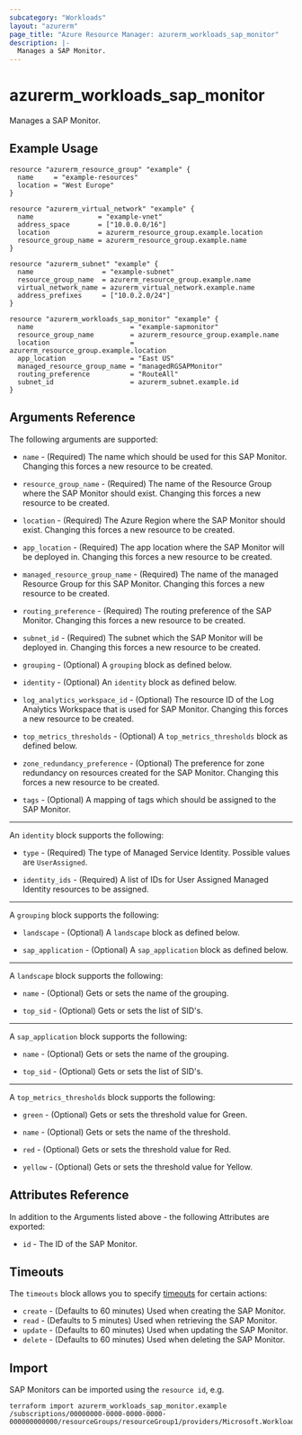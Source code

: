 ```yaml
---
subcategory: "Workloads"
layout: "azurerm"
page_title: "Azure Resource Manager: azurerm_workloads_sap_monitor"
description: |-
  Manages a SAP Monitor.
---
```


# azurerm_workloads_sap_monitor

Manages a SAP Monitor.

## Example Usage

```hcl
resource "azurerm_resource_group" "example" {
  name     = "example-resources"
  location = "West Europe"
}

resource "azurerm_virtual_network" "example" {
  name                = "example-vnet"
  address_space       = ["10.0.0.0/16"]
  location            = azurerm_resource_group.example.location
  resource_group_name = azurerm_resource_group.example.name
}

resource "azurerm_subnet" "example" {
  name                 = "example-subnet"
  resource_group_name  = azurerm_resource_group.example.name
  virtual_network_name = azurerm_virtual_network.example.name
  address_prefixes     = ["10.0.2.0/24"]
}

resource "azurerm_workloads_sap_monitor" "example" {
  name                        = "example-sapmonitor"
  resource_group_name         = azurerm_resource_group.example.name
  location                    = azurerm_resource_group.example.location
  app_location                = "East US"
  managed_resource_group_name = "managedRGSAPMonitor"
  routing_preference          = "RouteAll"
  subnet_id                   = azurerm_subnet.example.id
}
```

## Arguments Reference

The following arguments are supported:

* `name` - (Required) The name which should be used for this SAP Monitor. Changing this forces a new resource to be created.

* `resource_group_name` - (Required) The name of the Resource Group where the SAP Monitor should exist. Changing this forces a new resource to be created.

* `location` - (Required) The Azure Region where the SAP Monitor should exist. Changing this forces a new resource to be created.

* `app_location` - (Required) The app location where the SAP Monitor will be deployed in. Changing this forces a new resource to be created.

* `managed_resource_group_name` - (Required) The name of the managed Resource Group for this SAP Monitor. Changing this forces a new resource to be created.

* `routing_preference` - (Required) The routing preference of the SAP Monitor. Changing this forces a new resource to be created.

* `subnet_id` - (Required) The subnet which the SAP Monitor will be deployed in. Changing this forces a new resource to be created.

* `grouping` - (Optional) A `grouping` block as defined below.

* `identity` - (Optional) An `identity` block as defined below.

* `log_analytics_workspace_id` - (Optional) The resource ID of the Log Analytics Workspace that is used for SAP Monitor. Changing this forces a new resource to be created.

* `top_metrics_thresholds` - (Optional) A `top_metrics_thresholds` block as defined below.

* `zone_redundancy_preference` - (Optional) The preference for zone redundancy on resources created for the SAP Monitor. Changing this forces a new resource to be created.

* `tags` - (Optional) A mapping of tags which should be assigned to the SAP Monitor.

---

An `identity` block supports the following:

* `type` - (Required) The type of Managed Service Identity. Possible values are `UserAssigned`.

* `identity_ids` - (Required) A list of IDs for User Assigned Managed Identity resources to be assigned.

---

A `grouping` block supports the following:

* `landscape` - (Optional) A `landscape` block as defined below.

* `sap_application` - (Optional) A `sap_application` block as defined below.

---

A `landscape` block supports the following:

* `name` - (Optional) Gets or sets the name of the grouping.

* `top_sid` - (Optional) Gets or sets the list of SID's.

---

A `sap_application` block supports the following:

* `name` - (Optional) Gets or sets the name of the grouping.

* `top_sid` - (Optional) Gets or sets the list of SID's.

---

A `top_metrics_thresholds` block supports the following:

* `green` - (Optional) Gets or sets the threshold value for Green.

* `name` - (Optional) Gets or sets the name of the threshold.

* `red` - (Optional) Gets or sets the threshold value for Red.

* `yellow` - (Optional) Gets or sets the threshold value for Yellow.

## Attributes Reference

In addition to the Arguments listed above - the following Attributes are exported:

* `id` - The ID of the SAP Monitor.

## Timeouts

The `timeouts` block allows you to specify [timeouts](https://www.terraform.io/docs/configuration/resources.html#timeouts) for certain actions:

* `create` - (Defaults to 60 minutes) Used when creating the SAP Monitor.
* `read` - (Defaults to 5 minutes) Used when retrieving the SAP Monitor.
* `update` - (Defaults to 60 minutes) Used when updating the SAP Monitor.
* `delete` - (Defaults to 60 minutes) Used when deleting the SAP Monitor.

## Import

SAP Monitors can be imported using the `resource id`, e.g.

```shell
terraform import azurerm_workloads_sap_monitor.example /subscriptions/00000000-0000-0000-0000-000000000000/resourceGroups/resourceGroup1/providers/Microsoft.Workloads/monitors/monitor1
```
